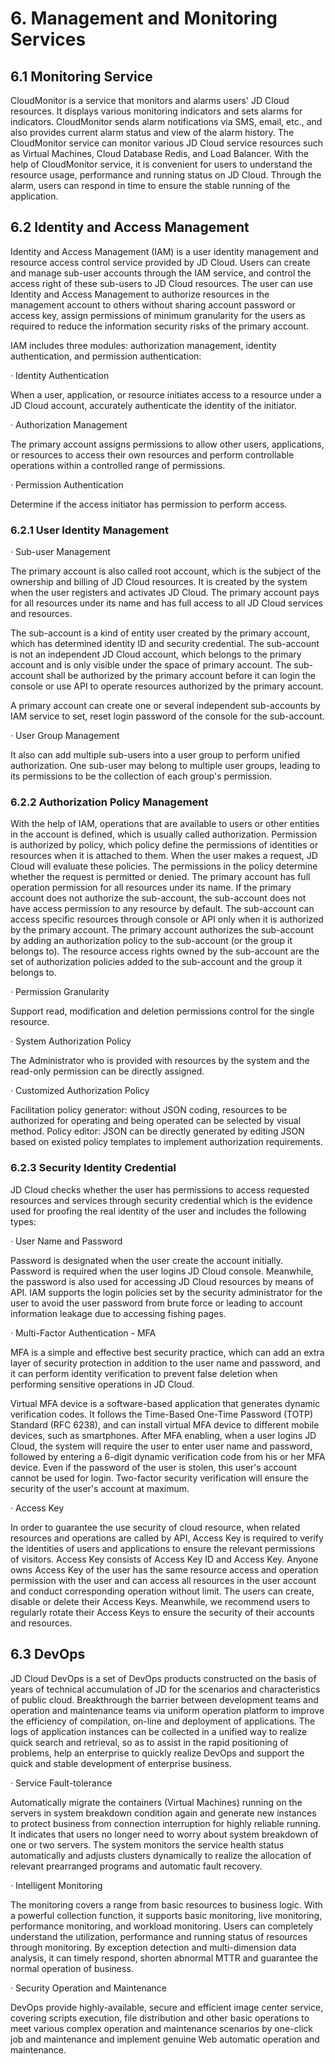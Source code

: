 # 6. Management and Monitoring Services

## 6.1 Monitoring Service

CloudMonitor is a service that monitors and alarms users' JD Cloud resources. It displays various monitoring indicators and sets alarms for indicators. CloudMonitor sends alarm notifications via SMS, email, etc., and also provides current alarm status and view of the alarm history. The CloudMonitor service can monitor various JD Cloud service resources such as Virtual Machines, Cloud Database Redis, and Load Balancer. With the help of CloudMonitor service, it is convenient for users to understand the resource usage, performance and running status on JD Cloud. Through the alarm, users can respond in time to ensure the stable running of the application.

## 6.2 Identity and Access Management

Identity and Access Management (IAM) is a user identity management and resource access control service provided by JD Cloud. Users can create and manage sub-user accounts through the IAM service, and control the access right of these sub-users to JD Cloud resources. The user can use Identity and Access Management to authorize resources in the management account to others without sharing account password or access key, assign permissions of minimum granularity for the users as required to reduce the information security risks of the primary account.

IAM includes three modules: authorization management, identity authentication, and permission authentication:

· Identity Authentication

When a user, application, or resource initiates access to a resource under a JD Cloud account, accurately authenticate the identity of the initiator.

· Authorization Management

The primary account assigns permissions to allow other users, applications, or resources to access their own resources and perform controllable operations within a controlled range of permissions.

· Permission Authentication

Determine if the access initiator has permission to perform access.

### 6.2.1 User Identity Management

· Sub-user Management

The primary account is also called root account, which is the subject of the ownership and billing of JD Cloud resources. It is created by the system when the user registers and activates JD Cloud. The primary account pays for all resources under its name and has full access to all JD Cloud services and resources.

The sub-account is a kind of entity user created by the primary account, which has determined identity ID and security credential. The sub-account is not an independent JD Cloud account, which belongs to the primary account and is only visible under the space of primary account. The sub-account shall be authorized by the primary account before it can login the console or use API to operate resources authorized by the primary account.

A primary account can create one or several independent sub-accounts by IAM service to set, reset login password of the console for the sub-account.

· User Group Management

It also can add multiple sub-users into a user group to perform unified authorization. One sub-user may belong to multiple user groups, leading to its permissions to be the collection of each group's permission.

### 6.2.2 Authorization Policy Management

With the help of IAM, operations that are available to users or other entities in the account is defined, which is usually called authorization. Permission is authorized by policy, which policy define the permissions of identities or resources when it is attached to them. When the user makes a request, JD Cloud will evaluate these policies. The permissions in the policy determine whether the request is permitted or denied. The primary account has full operation permission for all resources under its name. If the primary account does not authorize the sub-account, the sub-account does not have access permission to any resource by default. The sub-account can access specific resources through console or API only when it is authorized by the primary account. The primary account authorizes the sub-account by adding an authorization policy to the sub-account (or the group it belongs to). The resource access rights owned by the sub-account are the set of authorization policies added to the sub-account and the group it belongs to.

· Permission Granularity

Support read, modification and deletion permissions control for the single resource.

· System Authorization Policy

The Administrator who is provided with resources by the system and the read-only permission can be directly assigned.

· Customized Authorization Policy

Facilitation policy generator: without JSON coding, resources to be authorized for operating and being operated can be selected by visual method. Policy editor: JSON can be directly generated by editing JSON based on existed policy templates to implement authorization requirements.

### 6.2.3 Security Identity Credential

JD Cloud checks whether the user has permissions to access requested resources and services through security credential which is the evidence used for proofing the real identity of the user and includes the following types:

· User Name and Password

Password is designated when the user create the account initially. Password is required when the user logins JD Cloud console. Meanwhile, the password is also used for accessing JD Cloud resources by means of API. IAM supports the login policies set by the security administrator for the user to avoid the user password from brute force or leading to account information leakage due to accessing fishing pages.

· Multi-Factor Authentication - MFA

MFA is a simple and effective best security practice, which can add an extra layer of security protection in addition to the user name and password, and it can perform identity verification to prevent false deletion when performing sensitive operations in JD Cloud.

Virtual MFA device is a software-based application that generates dynamic verification codes. It follows the Time-Based One-Time Password (TOTP) Standard (RFC 6238), and can install virtual MFA device to different mobile devices, such as smartphones. After MFA enabling, when a user logins JD Cloud, the system will require the user to enter user name and password, followed by entering a 6-digit dynamic verification code from his or her MFA device. Even if the password of the user is stolen, this user's account cannot be used for login. Two-factor security verification will ensure the security of the user's account at maximum.

· Access Key

In order to guarantee the use security of cloud resource, when related resources and operations are called by API, Access Key is required to verify the identities of users and applications to ensure the relevant permissions of visitors. Access Key consists of Access Key ID and Access Key. Anyone owns Access Key of the user has the same resource access and operation permission with the user and can access all resources in the user account and conduct corresponding operation without limit. The users can create, disable or delete their Access Keys. Meanwhile, we recommend users to regularly rotate their Access Keys to ensure the security of their accounts and resources.

## 6.3 DevOps

JD Cloud DevOps is a set of DevOps products constructed on the basis of years of technical accumulation of JD for the scenarios and characteristics of public cloud. Breakthrough the barrier between development teams and operation and maintenance teams via uniform operation platform to improve the efficiency of compilation, on-line and deployment of applications. The logs of application instances can be collected in a unified way to realize quick search and retrieval, so as to assist in the rapid positioning of problems, help an enterprise to quickly realize DevOps and support the quick and stable development of enterprise business.

· Service Fault-tolerance

Automatically migrate the containers (Virtual Machines) running on the servers in system breakdown condition again and generate new instances to protect business from connection interruption for highly reliable running. It indicates that users no longer need to worry about system breakdown of one or two servers. The system monitors the service health status automatically and adjusts clusters dynamically to realize the allocation of relevant prearranged programs and automatic fault recovery.

· Intelligent Monitoring

The monitoring covers a range from basic resources to business logic. With a powerful collection function, it supports basic monitoring, live monitoring, performance monitoring, and workload monitoring. Users can completely understand the utilization, performance and running status of resources through monitoring. By exception detection and multi-dimension data analysis, it can timely respond, shorten abnormal MTTR and guarantee the normal operation of business.

· Security Operation and Maintenance

DevOps provide highly-available, secure and efficient image center service, covering scripts execution, file distribution and other basic operations to meet various complex operation and maintenance scenarios by one-click job and maintenance and implement genuine Web automatic operation and maintenance.
